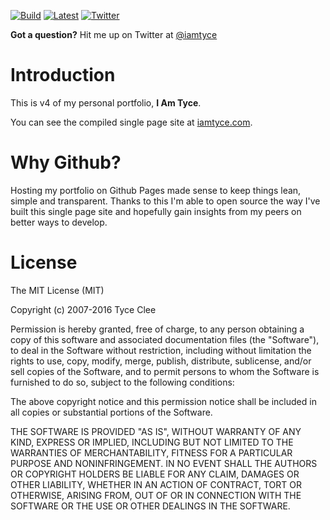 [![Build](https://img.shields.io/badge/build-passing-brightgreen.svg)]() [![Latest](https://img.shields.io/badge/latest-v4.0.0-brightgreen.svg)]() [![Twitter](https://img.shields.io/badge/twitter-%40iamtyce-blue.svg)](https://twitter.com/iamtyce)

**Got a question?** Hit me up on Twitter at [@iamtyce](https://twitter.com/iamtyce)

# Introduction

This is v4 of my personal portfolio, **I Am Tyce**.

You can see the compiled single page site at [iamtyce.com](http://www.iamtyce.com).

# Why Github?

Hosting my portfolio on Github Pages made sense to keep things lean, simple and transparent. Thanks to this I'm able to open source the way I've built this single page site and hopefully gain insights from my peers on better ways to develop.

# License

The MIT License (MIT)

Copyright (c) 2007-2016 Tyce Clee

Permission is hereby granted, free of charge, to any person obtaining a copy
of this software and associated documentation files (the "Software"), to deal
in the Software without restriction, including without limitation the rights
to use, copy, modify, merge, publish, distribute, sublicense, and/or sell
copies of the Software, and to permit persons to whom the Software is
furnished to do so, subject to the following conditions:

The above copyright notice and this permission notice shall be included in
all copies or substantial portions of the Software.

THE SOFTWARE IS PROVIDED "AS IS", WITHOUT WARRANTY OF ANY KIND, EXPRESS OR
IMPLIED, INCLUDING BUT NOT LIMITED TO THE WARRANTIES OF MERCHANTABILITY,
FITNESS FOR A PARTICULAR PURPOSE AND NONINFRINGEMENT.  IN NO EVENT SHALL THE
AUTHORS OR COPYRIGHT HOLDERS BE LIABLE FOR ANY CLAIM, DAMAGES OR OTHER
LIABILITY, WHETHER IN AN ACTION OF CONTRACT, TORT OR OTHERWISE, ARISING FROM,
OUT OF OR IN CONNECTION WITH THE SOFTWARE OR THE USE OR OTHER DEALINGS IN
THE SOFTWARE.
